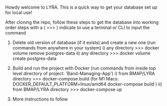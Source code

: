 Howdy welcome to LYRA. This is a quick way to get your database set up for local use!

After cloning the repo, follow these steps to get the database into working order
steps with a ( >>> ) indicate to use a terminal or CLI to input the command

1. Delete old version of database (if it exists) and create a new one (run commands from anywhere in your system)
   i) any directory >>> docker volume remove postgres-data
   ii) any directory >>> docker volume create postgres-data

2. Build and run the project with Docker (run commands from inside top level directory of project: 'Band-Managing-App')
   i) from BMAP/LYRA directory >>> docker-compose build (for M1 Macs: DOCKER_DEFAULT_PLATFORM=linux/amd64 docker-compose build )
   ii) from BMAP/LYRA directory >>> docker-compose up

3. More instructions to follow